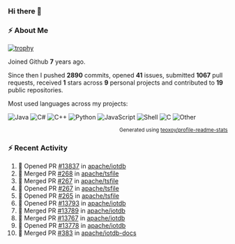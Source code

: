 ### Hi there 👋

### :zap: About Me

[![trophy](https://github-profile-trophy.vercel.app/?username=HTHou&theme=onedark)](https://github.com/ryo-ma/github-profile-trophy)
   
Joined Github **7** years ago.

Since then I pushed **2890** commits, opened **41** issues, submitted **1067** pull requests, received **1** stars across **9** personal projects and contributed to **19** public repositories.

Most used languages across my projects:

![Java](https://img.shields.io/static/v1?style=flat-square&label=%E2%A0%80&color=555&labelColor=%23b07219&message=Java%EF%B8%B189.6%25)
![C#](https://img.shields.io/static/v1?style=flat-square&label=%E2%A0%80&color=555&labelColor=%23178600&message=C%23%EF%B8%B13.9%25)
![C++](https://img.shields.io/static/v1?style=flat-square&label=%E2%A0%80&color=555&labelColor=%23f34b7d&message=C%2B%2B%EF%B8%B12.7%25)
![Python](https://img.shields.io/static/v1?style=flat-square&label=%E2%A0%80&color=555&labelColor=%233572A5&message=Python%EF%B8%B10.7%25)
![JavaScript](https://img.shields.io/static/v1?style=flat-square&label=%E2%A0%80&color=555&labelColor=%23f1e05a&message=JavaScript%EF%B8%B10.5%25)
![Shell](https://img.shields.io/static/v1?style=flat-square&label=%E2%A0%80&color=555&labelColor=%2389e051&message=Shell%EF%B8%B10.4%25)
![C](https://img.shields.io/static/v1?style=flat-square&label=%E2%A0%80&color=555&labelColor=%23555555&message=C%EF%B8%B10.4%25)
![Other](https://img.shields.io/static/v1?style=flat-square&label=%E2%A0%80&color=555&labelColor=%23ededed&message=Other%EF%B8%B11.4%25)

<p align="right"><sub>Generated using <a href="https://github.com/marketplace/actions/profile-readme-stats">teoxoy/profile-readme-stats</a></sub></p>


<!--![](https://github.com/HTHou/HTHou/blob/output/github-contribution-grid-snake.svg)-->

<!--![Haonan Hou's github stats](https://github-readme-stats.vercel.app/api?username=HTHou&count_private=true&show_icons=true&theme=onedark)-->

<!--![Haonan Hou's wakatime stats](https://github-readme-stats.vercel.app/api/wakatime?username=HTHou&layout=compact&theme=onedark)-->

<!--![Top Langs](https://github-readme-stats.vercel.app/api/top-langs/?username=HTHou&theme=onedark&layout=compact)-->

### :zap: Recent Activity
<!--START_SECTION:activity-->
1. 💪 Opened PR [#13837](https://github.com/apache/iotdb/pull/13837) in [apache/iotdb](https://github.com/apache/iotdb)
2. 🎉 Merged PR [#268](https://github.com/apache/tsfile/pull/268) in [apache/tsfile](https://github.com/apache/tsfile)
3. 🎉 Merged PR [#267](https://github.com/apache/tsfile/pull/267) in [apache/tsfile](https://github.com/apache/tsfile)
4. 💪 Opened PR [#267](https://github.com/apache/tsfile/pull/267) in [apache/tsfile](https://github.com/apache/tsfile)
5. 💪 Opened PR [#265](https://github.com/apache/tsfile/pull/265) in [apache/tsfile](https://github.com/apache/tsfile)
6. 💪 Opened PR [#13793](https://github.com/apache/iotdb/pull/13793) in [apache/iotdb](https://github.com/apache/iotdb)
7. 🎉 Merged PR [#13789](https://github.com/apache/iotdb/pull/13789) in [apache/iotdb](https://github.com/apache/iotdb)
8. 🎉 Merged PR [#13767](https://github.com/apache/iotdb/pull/13767) in [apache/iotdb](https://github.com/apache/iotdb)
9. 💪 Opened PR [#13778](https://github.com/apache/iotdb/pull/13778) in [apache/iotdb](https://github.com/apache/iotdb)
10. 🎉 Merged PR [#383](https://github.com/apache/iotdb-docs/pull/383) in [apache/iotdb-docs](https://github.com/apache/iotdb-docs)
<!--END_SECTION:activity-->

<!--
**HTHou/HTHou** is a ✨ _special_ ✨ repository because its `README.md` (this file) appears on your GitHub profile.

Here are some ideas to get you started:

- 🔭 I’m currently working on ...
- 🌱 I’m currently learning ...
- 👯 I’m looking to collaborate on ...
- 🤔 I’m looking for help with ...
- 💬 Ask me about ...
- 📫 How to reach me: ...
- 😄 Pronouns: ...
- ⚡ Fun fact: ...
-->
